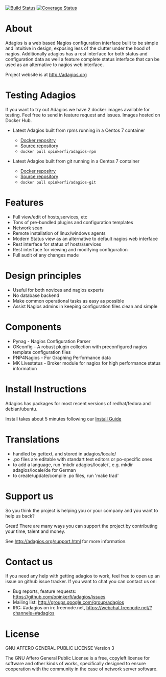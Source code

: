 [![Build Status](https://travis-ci.org/opinkerfi/adagios.png?branch=master)](https://travis-ci.org/opinkerfi/adagios)
[![Coverage Status](https://coveralls.io/repos/opinkerfi/adagios/badge.png?branch=master)](https://coveralls.io/r/opinkerfi/adagios?branch=master)

About
=====
Adagios is a web based Nagios configuration interface built to be simple and intuitive in design, exposing less of the clutter under the hood of nagios. Additionally adagios has a rest interface for both status and configuration data as well a feature complete status interface that can be used as an alternative to nagios web interface.

Project website is at http://adagios.org

Testing Adagios
=========

If you want to try out Adagios we have 2 docker images available for testing. Feel free to send in feature request and issues. Images hosted on Docker Hub.

- Latest Adagios built from rpms running in a Centos 7 container
  - [Docker repositry](https://hub.docker.com/r/opinkerfi/adagios-rpm/)
  - [Source repository](https://github.com/opinkerfi/docker-adagios-rpm/)
  - ```docker pull opinkerfi/adagios-rpm```
  
- Latest Adagios built from git running in a Centos 7 container
  - [Docker repositry](https://hub.docker.com/r/opinkerfi/adagios-git/)
  - [Source repository](https://github.com/opinkerfi/docker-adagios-git/)
  - ```docker pull opinkerfi/adagios-git```

Features
========
  - Full view/edit of hosts,services, etc
  - Tons of pre-bundled plugins and configuration templates
  - Network scan
  - Remote installation of linux/windows agents
  - Modern Status view as an alternative to default nagios web interface
  - Rest interface for status of hosts/services
  - Rest interface for viewing and modifying configuration
  - Full audit of any changes made

Design principles
==================
  - Useful for both novices and nagios experts
  - No database backend
  - Make common operational tasks as easy as possible
  - Assist Nagios admins in keeping configuration files clean and simple

Components
==========
  - Pynag - Nagios Configuration Parser
  - OKconfig - A robust plugin collection with preconfigured nagios template configuration files
  - PNP4Nagios - For Graphing Performance data
  - MK Livestatus - Broker module for nagios for high performance status information


Install Instructions
====================

Adagios has packages for most recent versions of redhat/fedora and debian/ubuntu.

Install takes about 5 minutes following our [Install Guide](https://github.com/opinkerfi/adagios/wiki/Install-guide)


Translations
============

  - handled by gettext, and stored in adagios/locale/
  - .po files are editable with standart text editors or po-specific ones
  - to add a language, run 'mkdir adagios/locale/<language-code>',
    e.g. mkdir adagios/locale/de for German
  - to create/update/compile .po files, run 'make trad'


Support us
===================

So you think the project is helping you or your company and you want to help us back?

Great! There are many ways you can support the project by contributing your time, talent and money.

See http://adagios.org/support.html for more information.


Contact us
===================
If you need any help with getting adagios to work, feel free to open up an issue on github issue tracker. If you want to chat you can contact us on:

  - Bug reports, feature requests: https://github.com/opinkerfi/adagios/issues
  - Mailing list: http://groups.google.com/group/adagios
  - IRC: #adagios on irc.freenode.net, https://webchat.freenode.net/?channels=#adagios


License
=======
GNU AFFERO GENERAL PUBLIC LICENSE Version 3

The GNU Affero General Public License is a free, copyleft license for
software and other kinds of works, specifically designed to ensure
cooperation with the community in the case of network server software.


